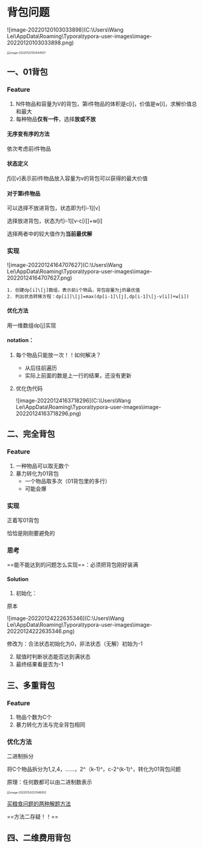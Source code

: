 # 背包问题

![image-20220120103033898](C:\Users\Wang Lei\AppData\Roaming\Typora\typora-user-images\image-20220120103033898.png)

<img src="C:\Users\Wang Lei\AppData\Roaming\Typora\typora-user-images\image-20220120103444507.png" alt="image-20220120103444507" style="zoom:50%;" />

## 一、01背包

### Feature

1. N件物品和容量为V的背包，第i件物品的体积是c[i]，价值是w[i]，求解价值总和最大
2. 每种物品**仅有一件**，选择**放或不放**

#### 无序变有序的方法

依次考虑前i件物品

#### 状态定义

$f[i][v]$表示前i件物品放入容量为v的背包可以获得的最大价值

#### 对于第i件物品

可以选择不放进背包，状态即为f[i-1]\[v\]

选择放进背包，状态为f[i-1]\[v-c[i]]+w[i]

选择两者中的较大值作为**当前最优解**

### 实现

![image-20220124164707627](C:\Users\Wang Lei\AppData\Roaming\Typora\typora-user-images\image-20220124164707627.png)

 	1. 创建dp[i]\[j]数组，表示前i个物品，背包容量为j的最优值
 	2. 列出状态转移方程：dp[i]]\[j]=max(dp[i-1]\[j],dp[i-1]\[j-v[i]]+w[i])

#### 优化方法

用一维数组dp[j]实现

#### notation：

1. 每个物品只能放一次！！如何解决？

   * 从后往前遍历
   * 实际上前面的数是上一行的结果，还没有更新

2. 优化伪代码

   ![image-20220124163718296](C:\Users\Wang Lei\AppData\Roaming\Typora\typora-user-images\image-20220124163718296.png)

## 二、完全背包

### Feature

1. 一种物品可以取无数个
2. 暴力转化为01背包
   * 一个物品取多次（01背包里的多行）
   * 可能会爆

### 实现

正着写01背包

恰恰是刚刚要避免的



### 思考

==能不能达到的问题怎么实现==：必须把背包刚好装满

#### Solution

1. 初始化：

原本

![image-20220124222635346](C:\Users\Wang Lei\AppData\Roaming\Typora\typora-user-images\image-20220124222635346.png)

修改为：合法状态初始化为0，非法状态（无解）初始为-1

2. 赋值时判断状态能否达到满状态
3. 最终结果看是否为-1

## 三、多重背包

### Feature

1. 物品个数为C个
2. 暴力转化方法与完全背包相同

### 优化方法

二进制拆分

将C个物品拆分为1,2,4，……，2^（k-1)^，c-2^(k-1)^，转化为01背包问题

原理：任何数都可以由二进制数表示

<img src="C:\Users\Wang Lei\AppData\Roaming\Typora\typora-user-images\image-20220124223546002.png" alt="image-20220124223546002" style="zoom:50%;" />

[买粮食问题的两种解题方法](https://www.cnblogs.com/kuangbin/archive/2012/08/29/2661571.html)

==方法二存疑！！==

## 四、二维费用背包

